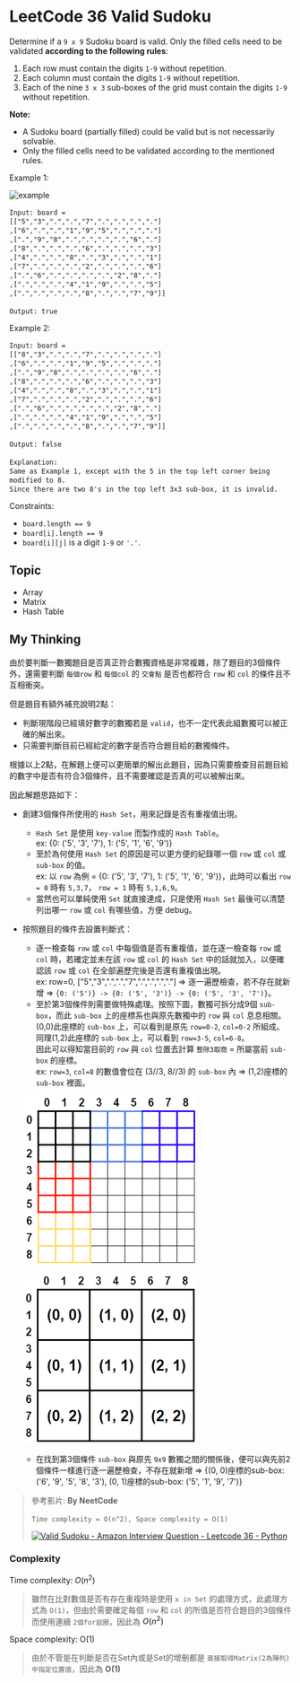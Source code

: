 # LeetCode 36 Valid Sudoku
Determine if a `9 x 9` Sudoku board is valid. Only the filled cells need to be validated **according to the following rules**:

1. Each row must contain the digits `1-9` without repetition.
2. Each column must contain the digits `1-9` without repetition.
3. Each of the nine `3 x 3` sub-boxes of the grid must contain the digits `1-9` without repetition.

**Note:**
- A Sudoku board (partially filled) could be valid but is not necessarily solvable.
- Only the filled cells need to be validated according to the mentioned rules.

Example 1:

![example](https://upload.wikimedia.org/wikipedia/commons/thumb/f/ff/Sudoku-by-L2G-20050714.svg/250px-Sudoku-by-L2G-20050714.svg.png)
```
Input: board = 
[["5","3",".",".","7",".",".",".","."]
,["6",".",".","1","9","5",".",".","."]
,[".","9","8",".",".",".",".","6","."]
,["8",".",".",".","6",".",".",".","3"]
,["4",".",".","8",".","3",".",".","1"]
,["7",".",".",".","2",".",".",".","6"]
,[".","6",".",".",".",".","2","8","."]
,[".",".",".","4","1","9",".",".","5"]
,[".",".",".",".","8",".",".","7","9"]]

Output: true
```

Example 2:
```
Input: board = 
[["8","3",".",".","7",".",".",".","."]
,["6",".",".","1","9","5",".",".","."]
,[".","9","8",".",".",".",".","6","."]
,["8",".",".",".","6",".",".",".","3"]
,["4",".",".","8",".","3",".",".","1"]
,["7",".",".",".","2",".",".",".","6"]
,[".","6",".",".",".",".","2","8","."]
,[".",".",".","4","1","9",".",".","5"]
,[".",".",".",".","8",".",".","7","9"]]

Output: false

Explanation: 
Same as Example 1, except with the 5 in the top left corner being modified to 8. 
Since there are two 8's in the top left 3x3 sub-box, it is invalid.
```

Constraints:

- `board.length == 9`
- `board[i].length == 9`
- `board[i][j]` is a digit `1-9` or `'.'`.

## Topic
- Array
- Matrix
- Hash Table

## My Thinking
由於要判斷一數獨題目是否真正符合數獨資格是非常複雜，除了題目的3個條件外，還需要判斷 `每個row` 和 `每個col` 的 `交會點` 是否也都符合 `row` 和 `col` 的條件且不互相衝突。

但是題目有額外補充說明2點：
- 判斷現階段已經填好數字的數獨若是 `valid`，也不一定代表此組數獨可以被正確的解出來。
- 只需要判斷目前已經給定的數字是否符合題目給的數獨條件。

根據以上2點，在解題上便可以更簡單的解出此題目，因為只需要檢查目前題目給的數字中是否有符合3個條件，且不需要確認是否真的可以被解出來。

因此解題思路如下：
- 創建3個條件所使用的 `Hash Set`，用來記錄是否有重複值出現。
  - `Hash Set` 是使用 `key-value` 而製作成的 `Hash Table`。<br>ex: {0: ('5', '3', '7'), 1: ('5', '1', '6', '9')}
  - 至於為何使用 `Hash Set` 的原因是可以更方便的紀錄哪一個 `row` 或 `col` 或 `sub-box` 的值。<br>ex: 以 `row` 為例 = {0: ('5', '3', '7'), 1: ('5', '1', '6', '9')}，此時可以看出 `row = 0` 時有 `5,3,7`， `row = 1` 時有 `5,1,6,9`。
  - 當然也可以單純使用 `Set` 就直接達成，只是使用 `Hash Set` 最後可以清楚列出哪一 `row` 或 `col` 有哪些值，方便 debug。
- 按照題目的條件去設置判斷式：
  - 逐一檢查每 `row` 或 `col` 中每個值是否有重複值，並在逐一檢查每 `row` 或 `col` 時，若確定並未在該 `row` 或 `col` 的 `Hash Set` 中的話就加入，以便確認該 `row` 或 `col` 在全部遍歷完後是否還有重複值出現。<br>ex: row=0, ["5","3",".",".","7",".",".",".","."] => 逐一遍歷檢查，若不存在就新增 => `{0: ('5')} -> {0: ('5', '3')} -> {0: ('5', '3', '7')}`。
  - 至於第3個條件則需要做特殊處理。按照下圖，數獨可拆分成9個 `sub-box`，而此 `sub-box` 上的座標系也與原先數獨中的 `row` 與 `col` 息息相關。<br>(0,0)此座標的 `sub-box` 上，可以看到是原先 `row=0-2`, `col=0-2` 所組成。同理(1,2)此座標的 `sub-box` 上，可以看到 `row=3-5`, `col=6-8`。<br>因此可以得知當目前的 `row` 與 `col` 位置去計算 `整除3取商` = 所屬當前 `sub-box` 的座標。<br>ex: `row=3`, `col=8` 的數值會位在 (3//3, 8//3) 的 `sub-box` 內 => (1,2)座標的 `sub-box` 裡面。
  
  ![subbox1](https://github.com/ahoucbvtw/LeetCodePractice/blob/main/LeetCode%20Questions/Medium/36_Valid%20Sudoku/pic/36_1.png?raw=true)

  ![subbox2](https://github.com/ahoucbvtw/LeetCodePractice/blob/main/LeetCode%20Questions/Medium/36_Valid%20Sudoku/pic/36_2.png?raw=true)
  - 在找到第3個條件 `sub-box` 與原先 `9x9` 數獨之間的關係後，便可以與先前2個條件一樣進行逐一遍歷檢查，不存在就新增 => {(0, 0)座標的sub-box: ('6', '9', '5', '8', '3'), (0, 1)座標的sub-box: ('5', '1', '9', '7')} 

> 參考影片: **By NeetCode**
>
> `Time complexity = O(n^2), Space complexity = O(1)`
> 
> [![Valid Sudoku - Amazon Interview Question - Leetcode 36 - Python](https://img.youtube.com/vi/TjFXEUCMqI8/hqdefault.jpg)](https://www.youtube.com/watch?v=TjFXEUCMqI8)


### Complexity
Time complexity: $O(n^2)$
> 雖然在比對數值是否有存在重複時是使用 `x in Set` 的處理方式，此處理方式為 `O(1)`，但由於需要確定每個 `row` 和 `col` 的所值是否符合題目的3個條件而使用連續 `2個for迴圈`，因此為 **$O(n^2)$**

Space complexity: O(1)
> 由於不管是在判斷是否在Set內或是Set的增刪都是 `直接取得Matrix(2為陣列)中指定位置值`，因此為 **O(1)**